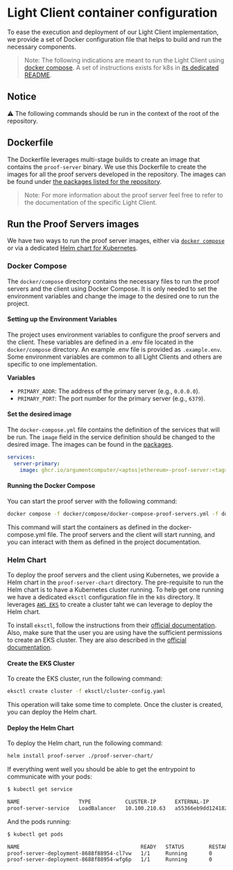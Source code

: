 # Light Client container configuration

To ease the execution and deployment of our Light Client implementation, we provide a set of Docker configuration file that helps to build and run the necessary components.

> Note: The following indications are meant to run the Light Client
> using [docker compose](https://docs.docker.com/compose/).
> A set of instructions exists for k8s in [its dedicated README](k8s/README.md).

## Notice

⚠️ The following commands should be run in the context of the root of the repository.

## Dockerfile

The Dockerfile leverages multi-stage builds to create an image that contains the `proof-server` binary.
We use this Dockerfile to create the images for all the proof servers developed
in the repository. The images can be found under [the packages listed for the repository](https://github.com/orgs/argumentcomputer/packages?repo_name=zk-light-clients).

> Note: For more information about the proof server feel free to refer to the 
> documentation  of the specific Light Client.

## Run the Proof Servers images

We have two ways to run the proof server images, either via [`docker compose`](https://docs.docker.com/compose/)
or via a dedicated [Helm chart for Kubernetes](https://helm.sh/).

### Docker Compose

The `docker/compose` directory contains the necessary files to run the proof 
servers and the client using Docker Compose. It is only needed to set the environment variables
and change the image to the desired one to run the project.

#### Setting up the Environment Variables

The project uses environment variables to configure the proof servers and the client. These variables are defined in a .env file located in the
`docker/compose` directory. An example .env file is provided as
`.example.env`. Some environment variables are common to all Light Clients and others are specific to one implementation.

**Variables**

- `PRIMARY_ADDR`: The address of the primary server (e.g., `0.0.0.0`).
- `PRIMARY_PORT`: The port number for the primary server (e.g., `6379`).

#### Set the desired image

The `docker-compose.yml` file contains the definition of the services that will be run. 
The `image` field in the service definition should be changed to the desired image. The images can be 
found in the [packages](https://github.com/orgs/argumentcomputer/packages?repo_name=zk-light-clients).

```yaml
services:
  server-primary:
    image: ghcr.io/argumentcomputer/<aptos|ethereum>-proof-server:<tag>
```

#### Running the Docker Compose

You can start the proof server with the following command:

```bash
docker compose -f docker/compose/docker-compose-proof-servers.yml -f docker/compose/docker-compose-<aptos|ethereum>.yml up
```

This command will start the containers as defined in the docker-compose.yml file. 
The proof servers and the client will start running, and you can interact with 
them as defined in the project documentation.

### Helm Chart

To deploy the proof servers and the client using Kubernetes, we provide a Helm chart in the `proof-server-chart`
directory. The pre-requisite to run the Helm chart is to have a Kubernetes cluster running.
To help get one running we have a dedicated `eksctl` configuration file in the `k8s` directory.
It leverages [`AWS EKS`](https://aws.amazon.com/eks/) to create a cluster taht we can leverage  to deploy the Helm chart.

To install `eksctl`, follow the instructions from their [official documentation](https://eksctl.io/installation/).
Also, make sure that the user you are using have the sufficient permissions to create an EKS cluster.
They are also described in the [official documentation](https://eksctl.io/usage/minimum-iam-policies/).

#### Create the EKS Cluster

To create the EKS cluster, run the following command:

```bash
eksctl create cluster -f eksctl/cluster-config.yaml
```

This operation will take some time to complete. Once the cluster is created, you can deploy the Helm chart.

#### Deploy the Helm Chart

To deploy the Helm chart, run the following command:

```bash
helm install proof-server ./proof-server-chart/
```

If everything went well you should be able to get the entrypoint to communicate
with your pods:

```bash
$ kubectl get service

NAME                   TYPE           CLUSTER-IP      EXTERNAL-IP                                                               PORT(S)        AGE
proof-server-service   LoadBalancer   10.100.210.63   a55366eb9dd124182a37c7ccfa8a0f53-1123495416.us-east-2.elb.amazonaws.com   80:30262/TCP   31s
```

And the pods running:

```bash
$ kubectl get pods

NAME                                       READY   STATUS        RESTARTS   AGE
proof-server-deployment-8688f88954-cl7vw   1/1     Running       0          59s
proof-server-deployment-8688f88954-wfg6p   1/1     Running       0          43s
```